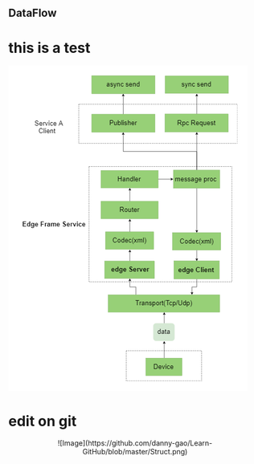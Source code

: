 ## DataFlow

# this is a test 

![Image](https://github.com/danny-gao/Learn-GitHub/blob/master/data%20flow.png)


# edit on git


<div align=center>![Image](https://github.com/danny-gao/Learn-GitHub/blob/master/Struct.png)
